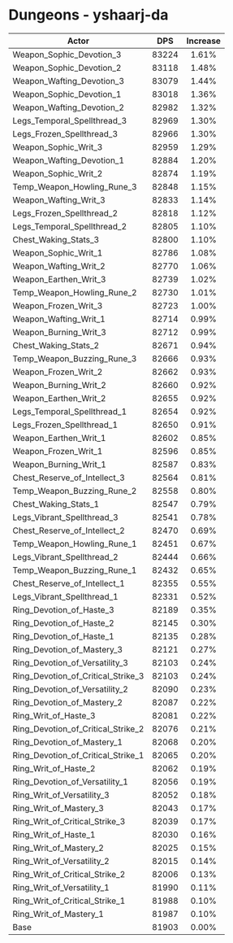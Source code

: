 # Dungeons - yshaarj-da
| Actor | DPS | Increase |
|---|:---:|:---:|
|Weapon_Sophic_Devotion_3|83224|1.61%|
|Weapon_Sophic_Devotion_2|83118|1.48%|
|Weapon_Wafting_Devotion_3|83079|1.44%|
|Weapon_Sophic_Devotion_1|83018|1.36%|
|Weapon_Wafting_Devotion_2|82982|1.32%|
|Legs_Temporal_Spellthread_3|82969|1.30%|
|Legs_Frozen_Spellthread_3|82966|1.30%|
|Weapon_Sophic_Writ_3|82959|1.29%|
|Weapon_Wafting_Devotion_1|82884|1.20%|
|Weapon_Sophic_Writ_2|82874|1.19%|
|Temp_Weapon_Howling_Rune_3|82848|1.15%|
|Weapon_Wafting_Writ_3|82833|1.14%|
|Legs_Frozen_Spellthread_2|82818|1.12%|
|Legs_Temporal_Spellthread_2|82805|1.10%|
|Chest_Waking_Stats_3|82800|1.10%|
|Weapon_Sophic_Writ_1|82786|1.08%|
|Weapon_Wafting_Writ_2|82770|1.06%|
|Weapon_Earthen_Writ_3|82739|1.02%|
|Temp_Weapon_Howling_Rune_2|82730|1.01%|
|Weapon_Frozen_Writ_3|82723|1.00%|
|Weapon_Wafting_Writ_1|82714|0.99%|
|Weapon_Burning_Writ_3|82712|0.99%|
|Chest_Waking_Stats_2|82671|0.94%|
|Temp_Weapon_Buzzing_Rune_3|82666|0.93%|
|Weapon_Frozen_Writ_2|82662|0.93%|
|Weapon_Burning_Writ_2|82660|0.92%|
|Weapon_Earthen_Writ_2|82655|0.92%|
|Legs_Temporal_Spellthread_1|82654|0.92%|
|Legs_Frozen_Spellthread_1|82650|0.91%|
|Weapon_Earthen_Writ_1|82602|0.85%|
|Weapon_Frozen_Writ_1|82596|0.85%|
|Weapon_Burning_Writ_1|82587|0.83%|
|Chest_Reserve_of_Intellect_3|82564|0.81%|
|Temp_Weapon_Buzzing_Rune_2|82558|0.80%|
|Chest_Waking_Stats_1|82547|0.79%|
|Legs_Vibrant_Spellthread_3|82541|0.78%|
|Chest_Reserve_of_Intellect_2|82470|0.69%|
|Temp_Weapon_Howling_Rune_1|82451|0.67%|
|Legs_Vibrant_Spellthread_2|82444|0.66%|
|Temp_Weapon_Buzzing_Rune_1|82432|0.65%|
|Chest_Reserve_of_Intellect_1|82355|0.55%|
|Legs_Vibrant_Spellthread_1|82331|0.52%|
|Ring_Devotion_of_Haste_3|82189|0.35%|
|Ring_Devotion_of_Haste_2|82145|0.30%|
|Ring_Devotion_of_Haste_1|82135|0.28%|
|Ring_Devotion_of_Mastery_3|82121|0.27%|
|Ring_Devotion_of_Versatility_3|82103|0.24%|
|Ring_Devotion_of_Critical_Strike_3|82103|0.24%|
|Ring_Devotion_of_Versatility_2|82090|0.23%|
|Ring_Devotion_of_Mastery_2|82087|0.22%|
|Ring_Writ_of_Haste_3|82081|0.22%|
|Ring_Devotion_of_Critical_Strike_2|82076|0.21%|
|Ring_Devotion_of_Mastery_1|82068|0.20%|
|Ring_Devotion_of_Critical_Strike_1|82065|0.20%|
|Ring_Writ_of_Haste_2|82062|0.19%|
|Ring_Devotion_of_Versatility_1|82056|0.19%|
|Ring_Writ_of_Versatility_3|82052|0.18%|
|Ring_Writ_of_Mastery_3|82043|0.17%|
|Ring_Writ_of_Critical_Strike_3|82039|0.17%|
|Ring_Writ_of_Haste_1|82030|0.16%|
|Ring_Writ_of_Mastery_2|82025|0.15%|
|Ring_Writ_of_Versatility_2|82015|0.14%|
|Ring_Writ_of_Critical_Strike_2|82006|0.13%|
|Ring_Writ_of_Versatility_1|81990|0.11%|
|Ring_Writ_of_Critical_Strike_1|81988|0.10%|
|Ring_Writ_of_Mastery_1|81987|0.10%|
|Base|81903|0.00%|
